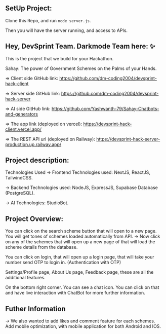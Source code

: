 ## SetUp Project: 
Clone this Repo, and run ```node server.js```. 

Then you will have the server running, and access to APIs. 

## Hey, DevSprint Team. Darkmode Team here: ✨
This is the project that we build for your Hackathon.

Sahay: The power of Government Schemes on the Palms of your Hands.

=> Client side GitHub link: https://github.com/dm-coding2004/devsprint-hack-client

=> Server side GitHub link: https://github.com/dm-coding2004/devsprint-hack-server

=> AI side GitHub link: https://github.com/Yashwanth-79/Sahay-Chatbots-and-generators

=> The app link (deployed on vercel): https://devsprint-hack-client.vercel.app/

=> The REST API url (deployed on Railway): https://devsprint-hack-server-production.up.railway.app/

## Project description:
Technologies Used -> Frontend Technologies used: NextJS, ReactJS, TailwindCSS.

-> Backend Technologies used: NodeJS, ExpressJS, Supabase Database (PostgreSQL).

-> AI Technologies: StudioBot.

## Project Overview:
You can click on the search scheme button that will open to a new page. You will get tones of schemes loaded automatically from API.
-> Now click on any of the schemes that will open up a new page of that will load the scheme details from the database.

You can click on login, that will open up a login page, that will take your number send OTP to login in. (Authentication with OTP)

Settings/Profile page, About Us page, Feedback page, these are all the additional features.

On the bottom right corner. You can see a chat icon. You can click on that and have live interaction with ChatBot for more further information.

## Futher Information
-> We also wanted to add likes and comment feature for each schemes. Add mobile optimization, with mobile application for both Android and IOS.
